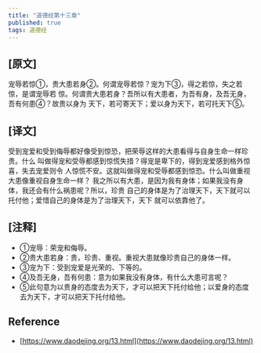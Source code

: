 ```yaml
---
title: "道德经第十三章"
published: true
tags: 道德经
---
```


## [原文]

宠辱若惊①，贵大患若身②。何谓宠辱若惊？宠为下③，得之若惊，失之若惊，是谓宠辱若
惊。何谓贵大患若身？吾所以有大患者，为吾有身，及吾无身，吾有何患④？故贵以身为
天下，若可寄天下；爱以身为天下，若可托天下⑤。

## [译文]

受到宠爱和受到侮辱都好像受到惊恐，把荣辱这样的大患看得与自身生命一样珍贵。什么
叫做得宠和受辱都感到惊慌失措？得宠是卑下的，得到宠爱感到格外惊喜，失去宠爱则令
人惊慌不安。这就叫做得宠和受辱都感到惊恐。什么叫做重视大患像重视自身生命一样？
我之所以有大患，是因为我有身体；如果我没有身体，我还会有什么祸患呢？所以，珍贵
自己的身体是为了治理天下，天下就可以托付他；爱惜自己的身体是为了治理天下，天下
就可以依靠他了。

## [注释]

- ①宠辱：荣宠和侮辱。
- ②贵大患若身：贵，珍贵、重视。重视大患就像珍贵自己的身体一样。
- ③宠为下：受到宠爱是光荣的、下等的。
- ④及吾无身，吾有何患：意为如果我没有身体，有什么大患可言呢？
- ⑤此句意为以贵身的态度去为天下，才可以把天下托付给他；以爱身的态度去为天下，才可以把天下托付给他。

## Reference

- [https://www.daodejing.org/13.html](https://www.daodejing.org/13.html)